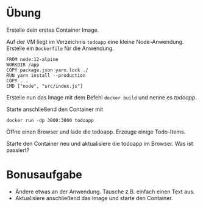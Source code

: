 # Übung

Erstelle dein erstes Container Image.

Auf der VM liegt im Verzeichnis `todoapp` eine kleine Node-Anwendung. Erstelle ein `Dockerfile` für die Anwendung.

```
FROM node:12-alpine
WORKDIR /app
COPY package.json yarn.lock ./
RUN yarn install --production
COPY . .
CMD ["node", "src/index.js"]
```

Erstelle nun das Image mit dem Befehl `docker build` und nenne es *todoapp*.

Starte anschließend den Container mit

```
docker run -dp 3000:3000 todoapp
```

Öffne einen Browser und lade die todoapp. Erzeuge einige Todo-Items.

Starte den Container neu und aktualisiere die todoapp im Browser. Was ist passiert?

# Bonusaufgabe

* Ändere etwas an der Anwendung. Tausche z.B. einfach einen Text aus.
* Aktualisiere anschließend das Image und starte den Container.
